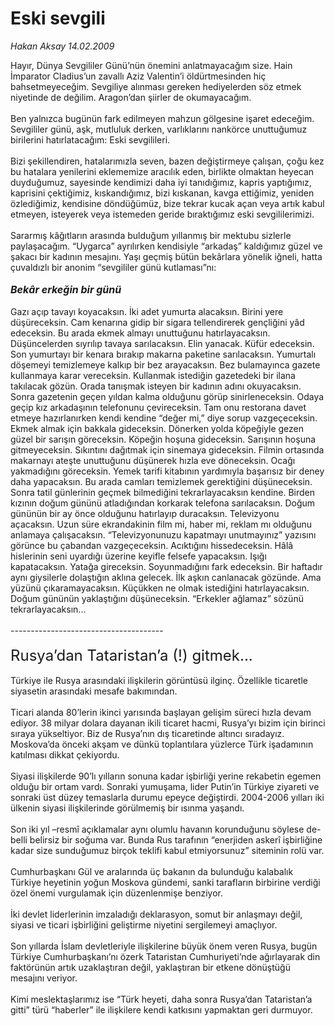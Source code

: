# Eski sevgili

*Hakan Aksay 14.02.2009*

<div class="taraf_structure_2col_1zq">
<div class="margen_n">



 <p>Hayır, Dünya Sevgililer Günü’nün önemini anlatmayacağım size. Hain İmparator Cladius’un zavallı Aziz Valentin’i öldürtmesinden hiç bahsetmeyeceğim. Sevgiliye alınması gereken hediyelerden söz etmek niyetinde de değilim. Aragon’dan şiirler de okumayacağım. <br/><br/>Ben yalnızca bugünün fark edilmeyen mahzun gölgesine işaret edeceğim. Sevgililer günü, aşk, mutluluk derken, varlıklarını nankörce unuttuğumuz birilerini hatırlatacağım: Eski sevgilileri. <br/><br/>Bizi şekillendiren, hatalarımızla seven, bazen değiştirmeye çalışan, çoğu kez bu hatalara yenilerini eklememize aracılık eden, birlikte olmaktan heyecan duyduğumuz, sayesinde kendimizi daha iyi tanıdığımız, kapris yaptığımız, kaprisini çektiğimiz, kıskandığımız, bizi kıskanan, kavga ettiğimiz, yeniden özlediğimiz, kendisine döndüğümüz, bize tekrar kucak açan veya artık kabul etmeyen, isteyerek veya istemeden geride bıraktığımız eski sevgililerimizi. <br/><br/>Sararmış kâğıtların arasında bulduğum yıllanmış bir mektubu sizlerle paylaşacağım. “Uygarca” ayrılırken kendisiyle “arkadaş” kaldığımız güzel ve şakacı bir kadının mesajını. Yaşı geçmiş bütün bekârlara yönelik iğneli, hatta çuvaldızlı bir anonim “sevgililer günü kutlaması”nı: <b><i><br/><br/><font size="3">Bekâr erkeğin bir günü</font></i></b><font size="3"> <br/></font><br/>Gazı açıp tavayı koyacaksın. İki adet yumurta alacaksın. Birini yere düşüreceksin. Cam kenarına gidip bir sigara tellendirerek gençliğini yâd edeceksin. Bu arada ekmek almayı unuttuğunu hatırlayacaksın. Düşüncelerden sıyrılıp tavaya sarılacaksın. Elin yanacak. Küfür edeceksin. Son yumurtayı bir kenara bırakıp makarna paketine sarılacaksın. Yumurtalı döşemeyi temizlemeye kalkıp bir bez arayacaksın. Bez bulamayınca gazete kullanmaya karar vereceksin. Kullanmak istediğin gazetedeki bir ilana takılacak gözün. Orada tanışmak isteyen bir kadının adını okuyacaksın. Sonra gazetenin geçen yıldan kalma olduğunu görüp sinirleneceksin. Odaya geçip kız arkadaşının telefonunu çevireceksin. Tam onu restorana davet etmeye hazırlanırken kendi kendine “değer mi,” diye sorup vazgeçeceksin. Ekmek almak için bakkala gideceksin. Dönerken yolda köpeğiyle gezen güzel bir sarışın göreceksin. Köpeğin hoşuna gideceksin. Sarışının hoşuna gitmeyeceksin. Sıkıntını dağıtmak için sinemaya gideceksin. Filmin ortasında makarnayı ateşte unuttuğunu düşünerek hızla eve döneceksin. Ocağı yakmadığını göreceksin. Yemek tarifi kitabının yardımıyla başarısız bir deney daha yapacaksın. Bu arada camları temizlemek gerektiğini düşüneceksin. Sonra tatil günlerinin geçmek bilmediğini tekrarlayacaksın kendine. Birden kızının doğum gününü atladığından korkarak telefona sarılacaksın. Doğum gününün bir ay önce olduğunu hatırlayıp duracaksın. Televizyonu açacaksın. Uzun süre ekrandakinin film mi, haber mi, reklam mı olduğunu anlamaya çalışacaksın. “Televizyonunuzu kapatmayı unutmayınız” yazısını görünce bu çabandan vazgeçeceksin. Acıktığını hissedeceksin. Hâlâ hislerinin seni uyardığı üzerine keyifle felsefe yapacaksın. Işığı kapatacaksın. Yatağa gireceksin. Soyunmadığını fark edeceksin. Bir haftadır aynı giysilerle dolaştığın aklına gelecek. İlk aşkın canlanacak gözünde. Ama yüzünü çıkaramayacaksın. Küçükken ne olmak istediğini hatırlayacaksın. Doğum gününün yaklaştığını düşüneceksin. “Erkekler ağlamaz” sözünü tekrarlayacaksın... <br/><br/>--------------------------------------<b></b> <br/><br/><font size="4"><font size="5">Rusya’dan Tataristan’a (!) gitmek...</font> <br/></font><br/>Türkiye ile Rusya arasındaki ilişkilerin görüntüsü ilginç. Özellikle ticaretle siyasetin arasındaki mesafe bakımından. <br/><br/>Ticari alanda 80’lerin ikinci yarısında başlayan gelişim süreci hızla devam ediyor. 38 milyar dolara dayanan ikili ticaret hacmi, Rusya’yı bizim için birinci sıraya yükseltiyor. Biz de Rusya’nın dış ticaretinde altıncı sıradayız. Moskova’da önceki akşam ve dünkü toplantılara yüzlerce Türk işadamının katılması dikkat çekiyordu. <br/><br/>Siyasi ilişkilerde 90’lı yılların sonuna kadar işbirliği yerine rekabetin egemen olduğu bir ortam vardı. Sonraki yumuşama, lider Putin’in Türkiye ziyareti ve sonraki üst düzey temaslarla durumu epeyce değiştirdi. 2004-2006 yılları iki ülkenin siyasi ilişkilerinde görülmemiş bir ısınma yaşandı. <br/><br/>Son iki yıl –resmî açıklamalar aynı olumlu havanın korunduğunu söylese de- belli belirsiz bir soğuma var. Bunda Rus tarafının “enerjiden askerî işbirliğine kadar size sunduğumuz birçok teklifi kabul etmiyorsunuz” siteminin rolü var. <br/><br/>Cumhurbaşkanı Gül ve aralarında üç bakanın da bulunduğu kalabalık Türkiye heyetinin yoğun Moskova gündemi, sanki tarafların birbirine verdiği özel önemi vurgulamak için düzenlenmişe benziyor. <br/><br/>İki devlet liderlerinin imzaladığı deklarasyon, somut bir anlaşmayı değil, siyasi ve ticari işbirliğini geliştirme niyetini sergilemeyi amaçlıyor. <br/><br/>Son yıllarda İslam devletleriyle ilişkilerine büyük önem veren Rusya, bugün Türkiye Cumhurbaşkanı’nı özerk Tataristan Cumhuriyeti’nde ağırlayarak din faktörünün artık uzaklaştıran değil, yaklaştıran bir etkene dönüştüğü mesajını veriyor. <br/><br/>Kimi meslektaşlarımız ise “Türk heyeti, daha sonra Rusya’dan Tataristan’a gitti” türü “haberler” ile ilişkilere kendi katkısını yapmaktan geri durmuyor.</p>

<br/>


<div id="taraf_not">
</div>

</div>


</div>
